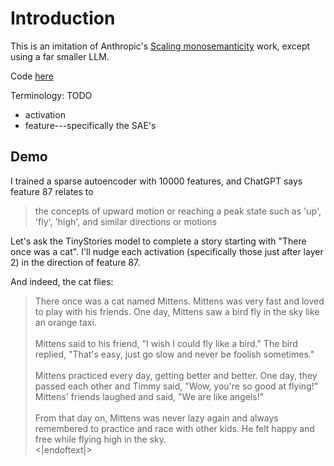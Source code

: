# Introduction

This is an imitation of Anthropic's
[Scaling monosemanticity](https://transformer-circuits.pub/2024/scaling-monosemanticity/index.html)
work, except using a far smaller LLM.

Code [here](https://github.com/TheodoreEhrenborg/tiny_stories_sae)

Terminology: TODO

- activation
- feature---specifically the SAE's

## Demo

I trained a sparse autoencoder with 10000 features, and
ChatGPT says feature 87 relates to

> the concepts of upward motion or reaching a peak state such as 'up', 'fly', 'high', and similar directions or motions

Let's ask the TinyStories model to complete a story starting with
"There once was a cat".
I'll nudge each activation (specifically those just after layer 2) in the direction
of feature 87.

And indeed, the cat flies:

> There once was a cat named Mittens. Mittens was very fast and loved to play with his friends. One day, Mittens saw a bird fly in the sky like an orange taxi.<br><br>
> Mittens said to his friend, "I wish I could fly like a bird." The bird replied, "That's easy, just go slow and never be foolish sometimes."<br><br>
> Mittens practiced every day, getting better and better. One day, they passed each other and Timmy said, "Wow, you're so good at flying!" Mittens' friends laughed and said, "We are like angels!"<br><br>
> From that day on, Mittens was never lazy again and always remembered to practice and race with other kids. He felt happy and free while flying high in the sky.<br>
> \<|endoftext|>

